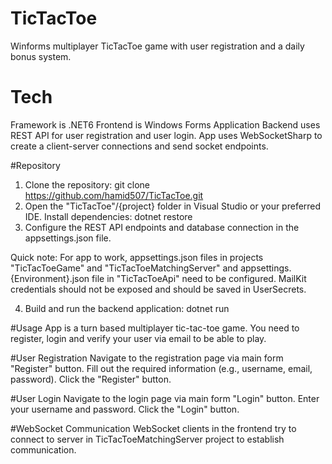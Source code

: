 # TicTacToe
Winforms multiplayer TicTacToe game with user registration and a daily bonus system.

# Tech
Framework is .NET6
Frontend is Windows Forms Application
Backend uses REST API for user registration and user login.
App uses WebSocketSharp to create a client-server connections and send socket endpoints.

#Repository
1) Clone the repository: git clone https://github.com/hamid507/TicTacToe.git
2) Open the "TicTacToe"/{project} folder in Visual Studio or your preferred IDE.
Install dependencies: dotnet restore
3) Configure the REST API endpoints and database connection in the appsettings.json file.

Quick note: For app to work, appsettings.json files in projects "TicTacToeGame" and "TicTacToeMatchingServer" and
appsettings.{Environment}.json file in "TicTacToeApi" need to be configured. MailKit credentials should
not be exposed and should be saved in UserSecrets.

4) Build and run the backend application: dotnet run

#Usage
App is a turn based multiplayer tic-tac-toe game. You need to register, login and verify your user via email to be able to play.

#User Registration
Navigate to the registration page via main form "Register" button.
Fill out the required information (e.g., username, email, password).
Click the "Register" button.

#User Login
Navigate to the login page via main form "Login" button.
Enter your username and password.
Click the "Login" button.

#WebSocket Communication
WebSocket clients in the frontend try to connect to server in TicTacToeMatchingServer project to establish communication.